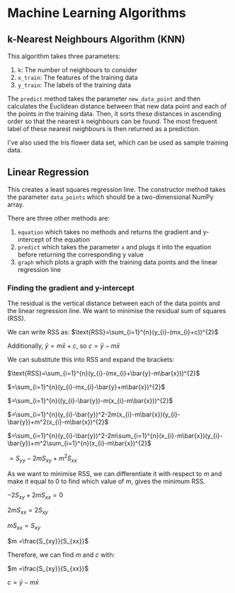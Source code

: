 # Machine Learning Algorithms

## k-Nearest Neighbours Algorithm (KNN)
This algorithm takes three parameters:

1. `k`: The number of neighbours to consider
2. `x_train`: The features of the training data
3. `y_train`: The labels of the training data

The `predict` method takes the parameter `new_data_point` and then calculates the Euclidean distance between that new data point and each of the points in the training data. Then, it sorts these distances in ascending order so that the nearest `k` neighbours can be found. The most frequent label of these nearest neighbours is then returned as a prediction.

I've also used the Iris flower data set, which can be used as sample training data.

## Linear Regression
This creates a least squares regression line. The constructor method takes the parameter `data_points` which should be a two-dimensional NumPy array.

There are three other methods are:
1. `equation` which takes no methods and returns the gradient and y-intercept of the equation
2. `predict` which takes the parameter `x` and plugs it into the equation before returning the corresponding y value
3. `graph` which plots a graph with the training data points and the linear regression line

### Finding the gradient and y-intercept
The residual is the vertical distance between each of the data points and the linear regression line. We want to minimise the residual sum of squares (RSS).

We can write RSS as:
$\text{RSS}=\sum_{i=1}^{n}(y_{i}-(mx_{i}+c))^{2}$

Additionally, $\bar{y}=m\bar{x}+c$, so $c=\bar{y}-m\bar{x}$


We can substitute this into RSS and expand the brackets:

$\text{RSS}=\sum_{i=1}^{n}(y_{i}-(mx_{i}+\bar{y}-m\bar{x}))^{2}$

$=\sum_{i=1}^{n}(y_{i}-mx_{i}-\bar{y}+m\bar{x})^{2}$

$=\sum_{i=1}^{n}((y_{i}-\bar{y})-m(x_{i}-m\bar{x}))^{2}$

$=\sum_{i=1}^{n}(y_{i}-\bar{y})^2-2m(x_{i}-m\bar{x})(y_{i}-\bar{y})+m^2(x_{i}-m\bar{x})^{2}$

$=\sum_{i=1}^{n}(y_{i}-\bar{y})^2-2m\sum_{i=1}^{n}(x_{i}-m\bar{x})(y_{i}-\bar{y})+m^2\sum_{i=1}^{n}(x_{i}-m\bar{x})^{2}$

$=S_{yy}-2mS_{xy}+m^2S_{xx}$


As we want to minimise RSS, we can differentiate it with respect to $m$ and make it equal to 0 to find which value of m, gives the minimum RSS.

$-2S_{xy}+2mS_{xx}=0$

$2mS_{xx}=2S_{xy}$

$mS_{xx}=S_{xy}$

$m =\frac{S_{xy}}{S_{xx}}$

Therefore, we can find $m$ and $c$ with:

$m =\frac{S_{xy}}{S_{xx}}$

$c =\bar{y}-m\bar{x}$